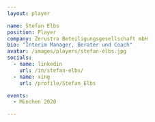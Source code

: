 ```yaml
---
layout: player

name: Stefan Elbs
position: Player
company: Zerustra Beteiligungsgesellschaft mbH
bio: "Interim Manager, Berater und Coach"
avatar: /images/players/stefan-elbs.jpg
socials:
  - name: linkedin
    url: /in/stefan-elbs/
  - name: xing
    url: /profile/Stefan_Elbs

events:
  - München 2020

---
```

